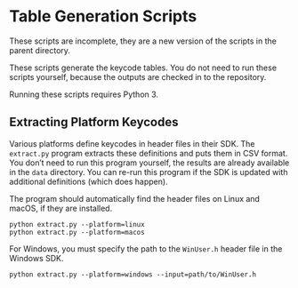 # Table Generation Scripts

These scripts are incomplete, they are a new version of the scripts in the parent directory.

These scripts generate the keycode tables. You do not need to run these scripts yourself, because the outputs are checked in to the repository.

Running these scripts requires Python 3.

## Extracting Platform Keycodes

Various platforms define keycodes in header files in their SDK. The `extract.py` program extracts these definitions and puts them in CSV format. You don’t need to run this program yourself, the results are already available in the `data` directory. You can re-run this program if the SDK is updated with additional definitions (which does happen).

The program should automatically find the header files on Linux and macOS, if they are installed.

    python extract.py --platform=linux
    python extract.py --platform=macos

For Windows, you must specify the path to the `WinUser.h` header file in the Windows SDK.

    python extract.py --platform=windows --input=path/to/WinUser.h
